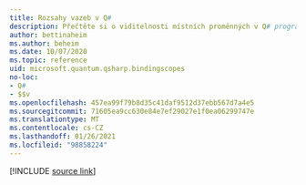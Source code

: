 ```yaml
---
title: Rozsahy vazeb v Q#
description: Přečtěte si o viditelnosti místních proměnných v Q# programovacím jazyce.
author: bettinaheim
ms.author: beheim
ms.date: 10/07/2020
ms.topic: reference
uid: microsoft.quantum.qsharp.bindingscopes
no-loc:
- Q#
- $$v
ms.openlocfilehash: 457ea99f79b8d35c41daf9512d37ebb567d7a4e5
ms.sourcegitcommit: 71605ea9cc630e84e7ef29027e1f0ea06299747e
ms.translationtype: MT
ms.contentlocale: cs-CZ
ms.lasthandoff: 01/26/2021
ms.locfileid: "98858224"
---
```

<!---
# Binding scopes in Q#
-->

[!INCLUDE [source link](~/includes/qsharp-language/Specifications/Language/2_Statements/BindingScopes.md)]

